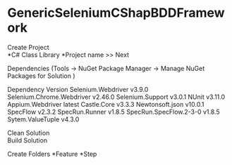 # GenericSeleniumCShapBDDFramework

Create Project  
  *C# Class Library 
  *Project name >> Next 

Dependencies (Tools -> NuGet Package Manager -> Manage NuGet Packages for Solution ) 

Dependency                    Version 
Selenium.Webdriver            v3.9.0 
Selenium.Chrome.Webdriver     v2.46.0 
Selenium.Support              v3.0.1 
NUnit                         v3.11.0 
Appium.Webdriver              latest 
Castle.Core                   v3.3.3 
Newtonsoft.json               v10.0.1 
SpecFlow                      v2.3.2 
SpecRun.Runner                v1.8.5 
SpecRun.SpecFlow.2-3-0        v1.8.5 
Sytem.ValueTuple              v4.3.0 


Clean Solution  
Build Solution 

Create Folders 
  *Feature 
  *Step 
